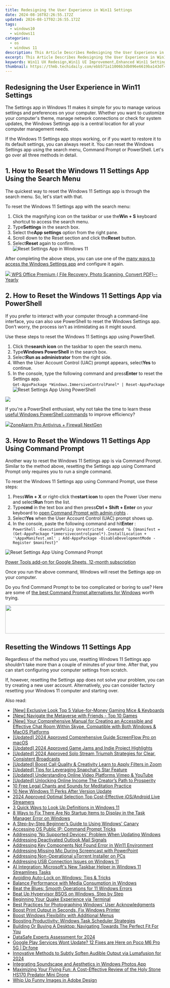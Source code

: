 ```yaml
---
title: Redesigning the User Experience in Win11 Settings
date: 2024-08-16T02:26:55.172Z
updated: 2024-08-17T02:26:55.172Z
tags:
  - windows10
  - windows11
categories:
  - os
  - windows 11
description: This Article Describes Redesigning the User Experience in Win11 Settings
excerpt: This Article Describes Redesigning the User Experience in Win11 Settings
keywords: Win11 UX Redesign,Win11 UI Improvement,Enhanced Win11 Settings,Streamlined Windows UI,User-Friendly Win11,Optimized Windows Interface,Efficient Win11 Controls
thumbnail: https://thmb.techidaily.com/ebb571a11006b3db096e6619ba143df435922f1ac511baa83e275b6c8c17d904.jpg
---
```


## Redesigning the User Experience in Win11 Settings

 The Settings app in Windows 11 makes it simple for you to manage various settings and preferences on your computer. Whether you want to customize your computer's theme, manage network connections or check for system updates, the Windows Settings app is a central location for all your computer management needs.

 If the Windows 11 Settings app stops working, or if you want to restore it to its default settings, you can always reset it. You can reset the Windows Settings app using the search menu, Command Prompt or PowerShell. Let's go over all three methods in detail.

## 1\. How to Reset the Windows 11 Settings App Using the Search Menu

 The quickest way to reset the Windows 11 Settings app is through the search menu. So, let's start with that.

To reset the Windows 11 Settings app with the search menu:

1. Click the magnifying icon on the taskbar or use the**Win + S** keyboard shortcut to access the search menu.
2. Type**Settings** in the search box.
3. Select the**App settings** option from the right pane.
4. Scroll down to the Reset section and click the**Reset** button.
5. Select**Reset** again to confirm.  
![Reset Settings App in Windows 11](https://static1.makeuseofimages.com/wordpress/wp-content/uploads/2023/01/reset-settings-app-in-windows-11.jpg)

 After completing the above steps, you can use one of the [many ways to access the Windows Settings app](https://www.makeuseof.com/windows-ways-to-open-system-settings/) and configure it again.

<!-- affiliate ads begin -->
<a href="https://secure.2checkout.com/order/checkout.php?PRODS=38729081&QTY=1&AFFILIATE=108875&CART=1"><img src="https://website-prod.cache.wpscdn.com/img/wps-office-pdf-editor-1x.890dbda.png" border="0">
WPS Office Premium ( File Recovery, Photo Scanning, Convert PDF)--Yearly</a>
<!-- affiliate ads end -->
## 2\. How to Reset the Windows 11 Settings App via PowerShell

 If you prefer to interact with your computer through a command-line interface, you can also use PowerShell to reset the Windows Settings app. Don’t worry, the process isn’t as intimidating as it might sound.

 Use these steps to reset the Windows 11 Settings app using PowerShell.

1. Click the**search icon** on the taskbar to open the search menu.
2. Type**Windows PowerShell** in the search box.
3. Select**Run as administrator** from the right side.
4. When the User Account Control (UAC) prompt appears, select**Yes** to continue.
5. In the console, type the following command and press**Enter** to reset the Settings app.  
`Get-AppxPackage *Windows.ImmersiveControlPanel* | Reset-AppxPackage`  
![Reset Settings App Using PowerShell](https://static1.makeuseofimages.com/wordpress/wp-content/uploads/2023/01/reset-settings-app-using-powershell.jpg)
<!-- affiliate ads begin -->
<a href="https://shop.incomedia.eu/order/checkout.php?PRODS=39655089&QTY=1&AFFILIATE=108875&CART=1"><img src="https://incomedia.eu/files/images/affiliates/wa/01_WA_728x90.jpg" border="0"></a>
<!-- affiliate ads end -->

 If you're a PowerShell enthusiast, why not take the time to learn these [useful Windows PowerShell commands](https://www.makeuseof.com/windows-powershell-commands-cmdlets/) to improve efficiency?

<!-- affiliate ads begin -->
<a href="https://estore.zonealarm.com/order/checkout.php?PRODS=38658749&QTY=1&AFFILIATE=108875&CART=1"><img src="https://sc1.checkpoint.com/sc1/za/images/boxes/pa_500.png" border="0">ZoneAlarm Pro Antivirus + Firewall NextGen</a>
<!-- affiliate ads end -->
## 3\. How to Reset the Windows 11 Settings App Using Command Prompt

 Another way to reset the Windows 11 Settings app is via Command Prompt. Similar to the method above, resetting the Settings app using Command Prompt only requires you to run a single command.

 To reset the Windows 11 Settings app using Command Prompt, use these steps:

1. Press**Win + X** or right-click the**start icon** to open the Power User menu and select**Run** from the list.
2. Type**cmd** in the text box and then press**Ctrl + Shift + Enter** on your keyboard to [open Command Prompt with admin rights](https://www.makeuseof.com/windows-run-command-prompt-admin/#how-to-run-command-prompt-as-an-administrator-through-the-windows-search-tool) .
3. Select**Yes** when the User Account Control (UAC) prompt shows up.
4. In the console, paste the following command and hit**Enter** :  
`PowerShell -ExecutionPolicy Unrestricted -Command "& {$manifest = (Get-AppxPackage *immersivecontrolpanel*).InstallLocation + '\AppxManifest.xml' ; Add-AppxPackage -DisableDevelopmentMode -Register $manifest}"`

![Reset Settings App Using Command Prompt](https://static1.makeuseofimages.com/wordpress/wp-content/uploads/2023/01/reset-settings-app-using-command-prompt.jpg)
<!-- affiliate ads begin -->
<a href="https://secure.2checkout.com/order/checkout.php?PRODS=4721564&QTY=1&AFFILIATE=108875&CART=1">Power Tools add-on for Google Sheets, 12-month subscription</a>
<!-- affiliate ads end -->

 Once you run the above command, Windows will reset the Settings app on your computer.

 Do you find Command Prompt to be too complicated or boring to use? Here are some of [the best Command Prompt alternatives for Windows](https://www.makeuseof.com/best-command-prompt-alternatives-for-windows/) worth trying.

<!-- affiliate ads begin -->
<a href="https://aligracehair.sjv.io/c/5597632/2087267/19272" target="_top" id="2087267"><img src="//a.impactradius-go.com/display-ad/19272-2087267" border="0" alt="" width="728" height="90"/></a><img height="0" width="0" src="https://imp.pxf.io/i/5597632/2087267/19272" style="position:absolute;visibility:hidden;" border="0" />
<!-- affiliate ads end -->
## Resetting the Windows 11 Settings App

 Regardless of the method you use, resetting Windows 11 Settings app shouldn’t take more than a couple of minutes of your time. After that, you can start configuring your computer settings from scratch.

 If, however, resetting the Settings app does not solve your problem, you can try creating a new user account. Alternatively, you can consider factory resetting your Windows 11 computer and starting over.


<ins class="adsbygoogle"
     style="display:block"
     data-ad-format="autorelaxed"
     data-ad-client="ca-pub-7571918770474297"
     data-ad-slot="1223367746"></ins>



<ins class="adsbygoogle"
     style="display:block"
     data-ad-client="ca-pub-7571918770474297"
     data-ad-slot="8358498916"
     data-ad-format="auto"
     data-full-width-responsive="true"></ins>





<span class="atpl-alsoreadstyle">Also read:</span>
<div><ul>
<li><a href="https://screen-recording.techidaily.com/new-exclusive-look-top-5-value-for-money-gaming-mice-and-keyboards/"><u>[New] Exclusive Look  Top 5 Value-for-Money Gaming Mice & Keyboards</u></a></li>
<li><a href="https://extra-support.techidaily.com/new-navigate-the-metaverse-with-friends-top-10-games/"><u>[New] Navigate the Metaverse with Friends - Top 10 Games</u></a></li>
<li><a href="https://desktop-recording.techidaily.com/new-your-comprehensive-manual-for-creating-an-accessible-and-effective-chat-room-within-skype-compatible-with-both-windows-and-macos-platforms/"><u>[New] Your Comprehensive Manual for Creating an Accessible and Effective Chat Room Within Skype, Compatible with Both Windows & MacOS Platforms</u></a></li>
<li><a href="https://screen-activity-recording.techidaily.com/updated-2024-approved-comprehensive-guide-screenflow-pro-on-macos/"><u>[Updated] 2024 Approved  Comprehensive Guide  ScreenFlow Pro on macOS</u></a></li>
<li><a href="https://eaxpv-info.techidaily.com/updated-2024-approved-game-jams-and-indie-project-highlights/"><u>[Updated] 2024 Approved  Game Jams and Indie Project Highlights</u></a></li>
<li><a href="https://vp-tips.techidaily.com/updated-2024-approved-solo-stream-triumph-strategies-for-clear-consistent-broadcasts/"><u>[Updated] 2024 Approved  Solo Stream Triumph  Strategies for Clear, Consistent Broadcasts</u></a></li>
<li><a href="https://fox-links.techidaily.com/updated-boost-call-quality-and-creativity-learn-to-apply-filters-in-zoom/"><u>[Updated] Boost Call Quality & Creativity  Learn to Apply Filters in Zoom</u></a></li>
<li><a href="https://some-skills.techidaily.com/updated-tips-for-leveraging-snapchats-star-feature/"><u>[Updated] Tips for Leveraging Snapchat's Star Feature</u></a></li>
<li><a href="https://facebook-video-share.techidaily.com/updated-understanding-online-video-platforms-vimeo-and-youtube/"><u>[Updated] Understanding Online Video Platforms  Vimeo & YouTube</u></a></li>
<li><a href="https://facebook-video-footage.techidaily.com/updated-unlocking-online-income-the-creators-path-to-prosperity/"><u>[Updated] Unlocking Online Income  The Creator’s Path to Prosperity</u></a></li>
<li><a href="https://article-helps.techidaily.com/10-free-legal-chants-and-sounds-for-meditation-practice/"><u>10 Free Legal Chants and Sounds for Meditation Practice</u></a></li>
<li><a href="https://win11-tips.techidaily.com/10-new-windows-11-perks-after-version-update/"><u>10 New Windows 11 Perks After Version Update</u></a></li>
<li><a href="https://article-knowledge.techidaily.com/2024-approved-optimal-selection-top-cost-effective-iosandroid-live-streamers/"><u>2024 Approved  Optimal Selection  Top Cost-Effective iOS/Android Live Streamers</u></a></li>
<li><a href="https://win11-tips.techidaily.com/3-quick-ways-to-look-up-definitions-in-windows-11/"><u>3 Quick Ways to Look Up Definitions in Windows 11</u></a></li>
<li><a href="https://win11-tips.techidaily.com/8-ways-to-fix-there-are-no-startup-items-to-display-in-the-task-manager-error-on-windows/"><u>8 Ways to Fix There Are No Startup Items to Display in the Task Manager Error on Windows</u></a></li>
<li><a href="https://win11-tips.techidaily.com/a-step-by-step-beginners-guide-to-using-windows-canary/"><u>A Step-by-Step Beginner’s Guide to Using Windows' Canary</u></a></li>
<li><a href="https://win11-tips.techidaily.com/accessing-os-public-ip-command-prompt-tricks/"><u>Accessing OS Public IP: Command Prompt Tricks</u></a></li>
<li><a href="https://win11-tips.techidaily.com/addressing-no-supported-devices-problem-when-updating-windows/"><u>Addressing 'No Supported Devices' Problem When Updating Windows</u></a></li>
<li><a href="https://win11-tips.techidaily.com/addressing-deactivated-outlook-mail-signals/"><u>Addressing Deactivated Outlook Mail Signals</u></a></li>
<li><a href="https://win11-tips.techidaily.com/addressing-key-components-not-found-error-in-win11-environment/"><u>Addressing Key Components Not Found Error in Win11 Environment</u></a></li>
<li><a href="https://win11-tips.techidaily.com/addressing-missing-mic-during-screencast-with-powerpoint/"><u>Addressing Missing Mic During Screencast with PowerPoint</u></a></li>
<li><a href="https://win11-tips.techidaily.com/addressing-non-operational-utorrent-installer-on-pcs/"><u>Addressing Non-Operational uTorrent Installer on PCs</u></a></li>
<li><a href="https://win11-tips.techidaily.com/addressing-usb-connection-issues-on-windows-11/"><u>Addressing USB Connection Issues on Windows 11</u></a></li>
<li><a href="https://win11-tips.techidaily.com/ai-integration-microsofts-new-taskbar-helper-in-windows-11-streamlines-tasks/"><u>AI Integration: Microsoft's New Taskbar Helper in Windows 11 Streamlines Tasks</u></a></li>
<li><a href="https://win11-tips.techidaily.com/avoiding-auto-lock-on-windows-tips-and-tricks/"><u>Avoiding Auto-Lock on Windows: Tips & Tricks</u></a></li>
<li><a href="https://win11-tips.techidaily.com/balance-performance-with-media-consumption-in-windows/"><u>Balance Performance with Media Consumption in Windows</u></a></li>
<li><a href="https://win11-tips.techidaily.com/beat-the-blues-smooth-operations-for-11-windows-errors/"><u>Beat the Blues: Smooth Operations for 11 Windows Errors</u></a></li>
<li><a href="https://win11-tips.techidaily.com/beat-up-hypervisor-bsos-on-windows-step-by-step/"><u>Beat Up Hypervisor BSOS on Windows, Step by Step</u></a></li>
<li><a href="https://win11-tips.techidaily.com/beginning-your-quake-experience-via-terminal/"><u>Beginning Your Quake Experience via Terminal</u></a></li>
<li><a href="https://win11-tips.techidaily.com/best-practices-for-photographing-windows-user-acknowledgments/"><u>Best Practices for Photographing Windows' User Acknowledgments</u></a></li>
<li><a href="https://win11-tips.techidaily.com/boost-print-output-in-seconds-fix-windows-printer/"><u>Boost Print Output in Seconds, Fix Windows Printer</u></a></li>
<li><a href="https://win11-tips.techidaily.com/boost-windows-flexibility-with-additional-menus/"><u>Boost Windows Flexibility with Additional Menus</u></a></li>
<li><a href="https://win11-tips.techidaily.com/boosting-productivity-windows-task-scheduler-strategies/"><u>Boosting Productivity: Windows Task Scheduler Strategies</u></a></li>
<li><a href="https://techtrends.techidaily.com/building-or-buying-a-desktop-navigating-towards-the-perfect-fit-for-you/"><u>Building Or Buying A Desktop: Navigating Towards The Perfect Fit For You</u></a></li>
<li><a href="https://screen-recording.techidaily.com/datasafe-experts-assessment-for-2024/"><u>DataSafe Experts Assessment for 2024</u></a></li>
<li><a href="https://howto.techidaily.com/google-play-services-wont-update-12-fixes-are-here-on-poco-m6-pro-5g-drfone-by-drfone-fix-android-problems-fix-android-problems/"><u>Google Play Services Wont Update? 12 Fixes are Here on Poco M6 Pro 5G | Dr.fone</u></a></li>
<li><a href="https://fox-http.techidaily.com/innovative-methods-to-subtly-soften-audible-output-via-lumafusion-for-2024/"><u>Innovative Methods to Subtly Soften Audible Output via Lumafusion for 2024</u></a></li>
<li><a href="https://extra-hints.techidaily.com/integrating-soundscape-and-aesthetics-in-windows-photos-app/"><u>Integrating Soundscape and Aesthetics in Windows Photos App</u></a></li>
<li><a href="https://buynow-tips.techidaily.com/maximizing-your-flying-fun-a-cost-effective-review-of-the-holy-stone-hs170-predator-mini-drone/"><u>Maximizing Your Flying Fun: A Cost-Effective Review of the Holy Stone HS170 Predator Mini Drone</u></a></li>
<li><a href="https://extra-information.techidaily.com/whip-up-funny-images-in-adobe-design/"><u>Whip Up Funny Images in Adobe Design</u></a></li>
</ul></div>
